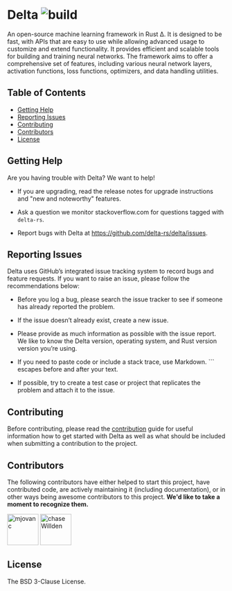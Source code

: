 # Delta <!-- omit in toc --> ![build](https://img.shields.io/github/actions/workflow/status/delta-rs/delta/core.yml?branch=master)

[//]: # (![crates.io]&#40;https://img.shields.io/crates/v/delta.svg&#41;)
[//]: # ([![documentation]&#40;https://img.shields.io/badge/docs-delta-blue?logo=rust&#41;]&#40;https://docs.rs/delta/latest/&#41;)

An open-source machine learning framework in Rust Δ. It is designed to be fast, with APIs that are easy to use while allowing advanced usage to customize and extend functionality. It provides efficient and scalable tools for building and training neural networks. The framework aims to offer a comprehensive set of features, including various neural network layers, activation functions, loss functions, optimizers, and data handling utilities.

## Table of Contents <!-- omit in toc -->

- [Getting Help](#getting-help)
- [Reporting Issues](#reporting-issues)
- [Contributing](#contributing)
- [Contributors](#contributors)
- [License](#license)

## Getting Help

Are you having trouble with Delta? We want to help!

[//]: # (- Read through the documentation on our [docs]&#40;https://docs.rs/delta/latest/delta/&#41;.)

- If you are upgrading, read the release notes for upgrade instructions and "new and noteworthy" features.

- Ask a question we monitor stackoverflow.com for questions tagged with `delta-rs`.

- Report bugs with Delta at https://github.com/delta-rs/delta/issues.

## Reporting Issues

Delta uses GitHub’s integrated issue tracking system to record bugs and feature requests. If you want to raise an issue, please follow the recommendations below:

- Before you log a bug, please search the issue tracker to see if someone has already reported the problem.

- If the issue doesn’t already exist, create a new issue.

- Please provide as much information as possible with the issue report. We like to know the Delta version, operating system, and Rust version version you’re using.

- If you need to paste code or include a stack trace, use Markdown. ``` escapes before and after your text.

- If possible, try to create a test case or project that replicates the problem and attach it to the issue.

## Contributing

Before contributing, please read the [contribution](https://github.com/delta-rs/Delta/blob/master/CONTRIBUTING.md) guide for useful information how to get started with Delta as well as what should be included when submitting a contribution to the project.

## Contributors

The following contributors have either helped to start this project, have contributed
code, are actively maintaining it (including documentation), or in other ways
being awesome contributors to this project. **We'd like to take a moment to recognize them.**

[<img src="https://github.com/mjovanc.png?size=72" alt="mjovanc" width="72">](https://github.com/mjovanc)
[<img src="https://github.com/chaseWillden.png?size=72" alt="chaseWillden" width="72">](https://github.com/chaseWillden)

## License

The BSD 3-Clause License.
